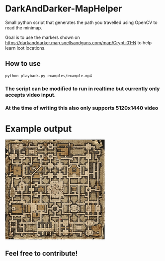 # DarkAndDarker-MapHelper
Small python script that generates the path you travelled using OpenCV to read the minimap.

Goal is to use the markers shown on https://darkanddarker.map.spellsandguns.com/map/Crypt-01-N to help learn loot locations.

## How to use
```sh
python playback.py examples/example.mp4
```
### The script can be modified to run in realtime but currently only accepts video input.
### At the time of writing this also only supports 5120x1440 video


# Example output
![example.gif](https://raw.githubusercontent.com/NickJordan289/DarkAndDarker-MapHelper/main/Examples/example.gif)

## Feel free to contribute!